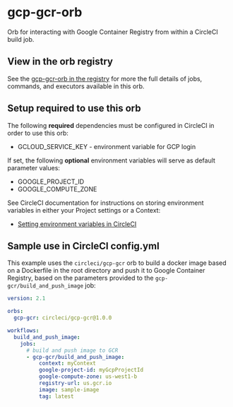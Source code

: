 # gcp-gcr-orb
Orb for interacting with Google Container Registry from within a CircleCI
build job.

## View in the orb registry
See the [gcp-gcr-orb in the registry](https://circleci.com/orbs/registry/orb/circleci/gcp-gcr)
for more the full details of jobs, commands, and executors available in this
orb.

## Setup required to use this orb
The following **required** dependencies must be configured in CircleCI in order to
use this orb:
* GCLOUD_SERVICE_KEY - environment variable for GCP login

If set, the following **optional** environment variables will serve as default
parameter values:
* GOOGLE_PROJECT_ID
* GOOGLE_COMPUTE_ZONE

See CircleCI documentation for instructions on storing environment variables
in either your Project settings or a Context:
* [Setting environment variables in CircleCI](https://circleci.com/docs/2.0/env-vars)

## Sample use in CircleCI config.yml
This example uses the `circleci/gcp-gcr` orb to build a docker image based on
a Dockerfile in the root directory and push it to Google Container Registry,
based on the parameters provided to the `gcp-gcr/build_and_push_image` job:

```yaml
version: 2.1

orbs:
  gcp-gcr: circleci/gcp-gcr@1.0.0

workflows:
  build_and_push_image:
    jobs:
      # build and push image to GCR
      - gcp-gcr/build_and_push_image:
          context: myContext
          google-project-id: myGcpProjectId
          google-compute-zone: us-west1-b
          registry-url: us.gcr.io
          image: sample-image
          tag: latest
```
